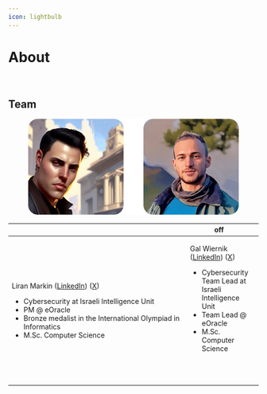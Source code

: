 ```yaml
---
icon: lightbulb
---
```


# About



<figure><img src=".gitbook/assets/Edwin “wealth-friend. ēad (wealth, good fortune) - wine (friend) Old English-4.png" alt=""><figcaption></figcaption></figure>

## Team

<figure><img src=".gitbook/assets/team.png" alt=""><figcaption></figcaption></figure>

<table data-header-hidden><thead><tr><th width="372"></th><th>off</th><th data-hidden></th></tr></thead><tbody><tr><td><p>Liran Markin (<a href="https://www.linkedin.com/in/liran-markin/">LinkedIn</a>) (<a href="https://x.com/liranmarkin">X</a>)</p><ul><li>Cybersecurity at Israeli Intelligence Unit</li><li>PM @ eOracle</li><li>Bronze medalist in the International Olympiad in Informatics</li><li>M.Sc. Computer Science</li></ul></td><td><p>Gal Wiernik (<a href="https://www.linkedin.com/in/galwiernik/">LinkedIn</a>) (<a href="https://x.com/offchaingod">X</a>)</p><ul><li>Cybersecurity Team Lead at Israeli Intelligence Unit</li><li>Team Lead @ eOracle</li><li>M.Sc. Computer Science</li></ul><p><br><br></p></td><td><p></p><p><img src=".gitbook/assets/avatar.png" alt="" data-size="original"></p></td></tr></tbody></table>

